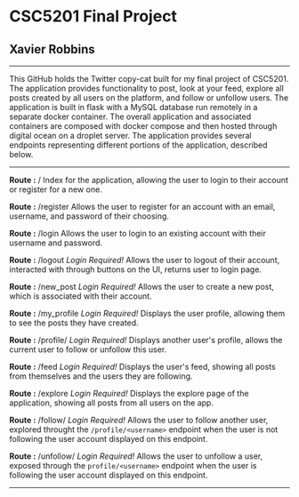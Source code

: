 # CSC5201 Final Project
## Xavier Robbins 
---

This GitHub holds the Twitter copy-cat built for my final project of CSC5201. The application provides functionality to post, look at your feed, explore all posts created by all users on the platform, and follow or unfollow users. The application is built in flask with a MySQL database run remotely in a separate docker container. The overall application and associated containers are composed with docker compose and then hosted through digital ocean on a droplet server. The application provides several endpoints representing different portions of the application, described below. 

---

**Route :** /
  Index for the application, allowing the user to login to their account or register for a new one. 

**Route :** /register 
  Allows the user to register for an account with an email, username, and password of their choosing. 

**Route :** /login
  Allows the user to login to an existing account with their username and password. 

**Route :** /logout *Login Required!*
  Allows the user to logout of their account, interacted with through buttons on the UI, returns user to login page. 

**Route :** /new_post *Login Required!*
  Allows the user to create a new post, which is associated with their account. 

**Route :** /my_profile *Login Required!*
  Displays the user profile, allowing them to see the posts they have created. 

**Route :** /profile/<username> *Login Required!*
  Displays another user's profile, allows the current user to follow or unfollow this user. 

**Route :** /feed *Login Required!*
  Displays the user's feed, showing all posts from themselves and the users they are following. 

**Route :** /explore *Login Required!*
  Displays the explore page of the application, showing all posts from all users on the app. 

**Route :** /follow/<username> *Login Required!*
  Allows the user to follow another user, explored throught the `/profile/<username>` endpoint when the user is not following the user account displayed on this endpoint. 

**Route :** /unfollow/<username> *Login Required!*
  Allows the user to unfollow a user, exposed through the `profile/<username>` endpoint when the user is following the user account displayed on this endpoint. 

---



